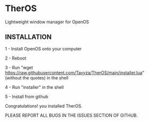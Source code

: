 # TherOS
Lightweight window manager for OpenOS

## INSTALLATION

1 - Install OpenOS onto your computer

2 - Reboot

3 - Run "wget https://raw.githubusercontent.com/Tavyza/TherOS/main/installer.lua" (without the quotes) in the shell

4 - Run "installer" in the shell

5 - Install from github

Congratulations! you installed TherOS.

PLEASE REPORT ALL BUGS IN THE ISSUES SECTION OF GITHUB.
